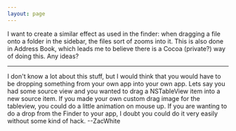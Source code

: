 ```yaml
---
layout: page
---
```


I want to create a similar effect as used in the finder: when dragging a file onto a folder in the sidebar, the files sort of zooms into it.  This is also done in Address Book, which leads me to believe there is a Cocoa (private?) way of doing this.  Any ideas?

----

I don't know a lot about this stuff, but I would think that you would have to be dropping something from your own app into your own app. Lets say you had some source view and you wanted to drag a NSTableView item into a new source item. If you made your own custom drag image for the tableview, you could do a little animation on mouse up. If you are wanting to do a drop from the Finder to your app, I doubt you could do it very easily without some kind of hack.
--ZacWhite
